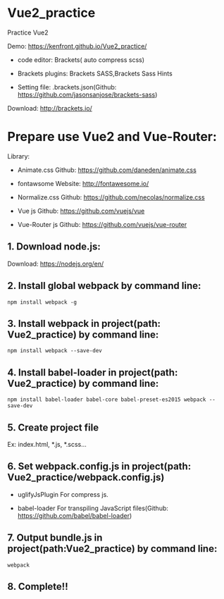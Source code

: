 # Vue2_practice
Practice Vue2

Demo: https://kenfront.github.io/Vue2_practice/

 * code editor: Brackets( auto compress scss)

 * Brackets plugins: Brackets SASS,Brackets Sass Hints

 * Setting file: .brackets.json(Github: https://github.com/jasonsanjose/brackets-sass)

Download: http://brackets.io/

# Prepare use Vue2 and Vue-Router:

Library:

* Animate.css
  Github: https://github.com/daneden/animate.css
 
* fontawsome
  Website: http://fontawesome.io/
 
* Normalize.css
  Github: https://github.com/necolas/normalize.css
 
* Vue js
  Github: https://github.com/vuejs/vue
 
* Vue-Router js
  Github: https://github.com/vuejs/vue-router

## 1. Download node.js:

Download: https://nodejs.org/en/

## 2. Install global webpack by command line:

    npm install webpack -g

## 3. Install webpack in project(path: Vue2_practice) by command line:

    npm install webpack --save-dev
    
## 4. Install babel-loader in project(path: Vue2_practice) by command line:

    npm install babel-loader babel-core babel-preset-es2015 webpack --save-dev

## 5. Create project file

Ex: index.html, *.js, *.scss...

## 6. Set webpack.config.js in project(path: Vue2_practice/webpack.config.js)

* uglifyJsPlugin For compress js.

* babel-loader For transpiling JavaScript files(Github: https://github.com/babel/babel-loader)

## 7. Output bundle.js in project(path:Vue2_practice) by command line:

    webpack
    
## 8. Complete!!